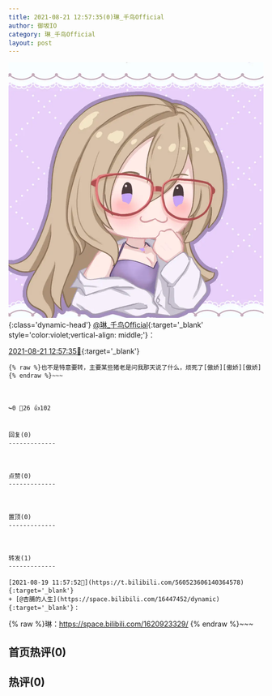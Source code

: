 ```yaml
---
title: 2021-08-21 12:57:35(0)琳_千鸟Official
author: 御坂IO
category: 琳_千鸟Official
layout: post
---
```


![img](/images/c0a88f85ebd0d056f37b114e0748e69556c8b488.jpg){:class='dynamic-head'}
[@琳_千鸟Official](https://space.bilibili.com/1620923329/dynamic){:target='_blank' style='color:violet;vertical-align: middle;'}：

[2021-08-21 12:57:35🔗](https://t.bilibili.com/561281165363439546){:target='_blank'}

~~~
{% raw %}也不是特意要转，主要某些猪老是问我那天说了什么，烦死了[傲娇][傲娇][傲娇]
{% endraw %}~~~



↪️0 💬26 👍102


回复(0)
-------------



点赞(0)
-------------



置顶(0)
-------------



转发(1)
-------------

[2021-08-19 11:57:52🔗](https://t.bilibili.com/560523606140364578){:target='_blank'}
+ [@杏脯的人生](https://space.bilibili.com/16447452/dynamic){:target='_blank'}：
~~~
{% raw %}琳：https://space.bilibili.com/1620923329/
{% endraw %}~~~






首页热评(0)
-------------



热评(0)
-------------



